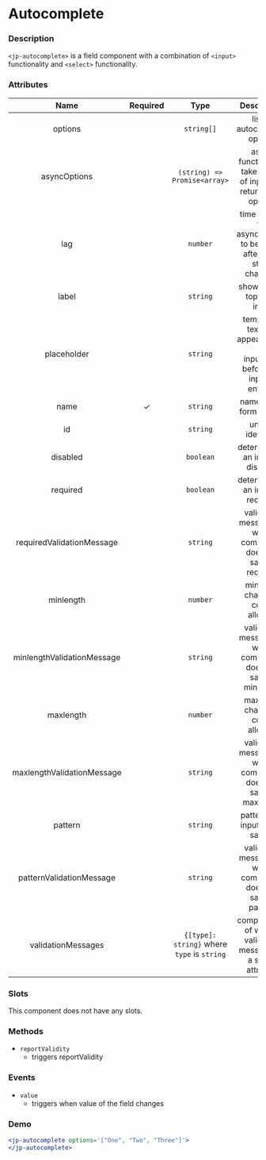 # Autocomplete

### Description

`<jp-autocomplete>` is a field component with a combination of `<input>` functionality and `<select>` functionality.

### Attributes

| **Name** | **Required** | **Type** | **Description** |
| :----: | :----: | :----: | :---: |
| options | | `string[]` | list of autocomplete options |
| asyncOptions | | `(string) => Promise<array>` | async function that takes value of input and returns new options |
| lag | | `number` | time it takes for asyncOptions to be called after input stops changing |
| label | | `string` | shows at the top of an input |
| placeholder | | `string` | temporary text that appears in an <br></br> input field before any input is entered |
| name | ✓ | `string` |  name of the form control |
| id | | `string`| unique identifier |
| disabled | | `boolean` | determines if an input is disabled |
| required | | `boolean` | determines if an input is required |
| requiredValidationMessage | | `string` | validation message for when component does not satisfy required |
| minlength | | `number` | minimum character count allowed |
| minlengthValidationMessage | | `string` | validation message for when component does not satisfy minlength |
| maxlength | | `number` | maximum character count allowed |
| maxlengthValidationMessage | | `string` | validation message for when component does not satisfy maxlength |
| pattern | | `string` | pattern that input has to satisfy |
| patternValidationMessage | | `string` | validation message for when component does not satisfy pattern |
| validationMessages | | `{[type]: string}` where `type` is `string` | compact way of writing validation messages in a single attribute |
  
### Slots

This component does not have any slots.

### Methods
- `reportValidity` 
  - triggers reportValidity

### Events

- `value` 
  - triggers when value of the field changes

### Demo

```jsx live
<jp-autocomplete options='["One", "Two", "Three"]'>
</jp-autocomplete>
```
